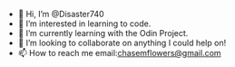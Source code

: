 - 👋 Hi, I’m @Disaster740
- 👀 I’m interested in learning to code.
- 🌱 I’m currently learning with the Odin Project.
- 💞️ I’m looking to collaborate on anything I could help on!
- 📫 How to reach me email:chasemflowers@gmail.com

<!---
Disaster740/Disaster740 is a ✨ special ✨ repository because its `README.md` (this file) appears on your GitHub profile.
You can click the Preview link to take a look at your changes.
--->
